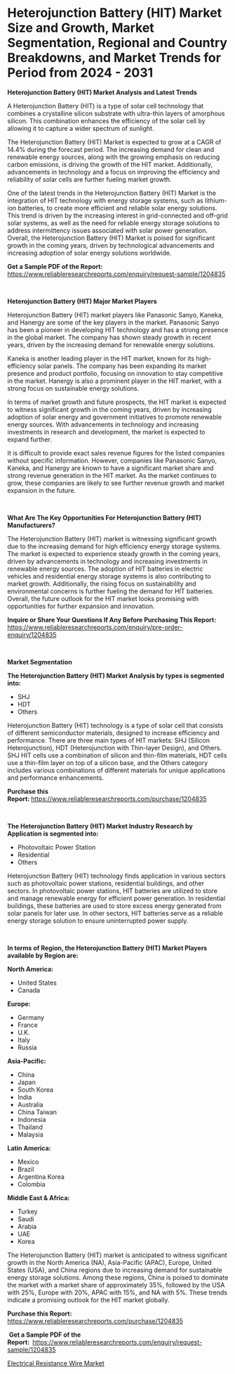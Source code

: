 <p><h1>Heterojunction Battery (HIT) Market Size and Growth, Market Segmentation, Regional and Country Breakdowns, and Market Trends for Period from 2024 -  2031</h1></p><p><strong>Heterojunction Battery (HIT) Market Analysis and Latest Trends</strong></p>
<p><p>A Heterojunction Battery (HIT) is a type of solar cell technology that combines a crystalline silicon substrate with ultra-thin layers of amorphous silicon. This combination enhances the efficiency of the solar cell by allowing it to capture a wider spectrum of sunlight.</p><p>The Heterojunction Battery (HIT) Market is expected to grow at a CAGR of 14.4% during the forecast period. The increasing demand for clean and renewable energy sources, along with the growing emphasis on reducing carbon emissions, is driving the growth of the HIT market. Additionally, advancements in technology and a focus on improving the efficiency and reliability of solar cells are further fueling market growth.</p><p>One of the latest trends in the Heterojunction Battery (HIT) Market is the integration of HIT technology with energy storage systems, such as lithium-ion batteries, to create more efficient and reliable solar energy solutions. This trend is driven by the increasing interest in grid-connected and off-grid solar systems, as well as the need for reliable energy storage solutions to address intermittency issues associated with solar power generation. Overall, the Heterojunction Battery (HIT) Market is poised for significant growth in the coming years, driven by technological advancements and increasing adoption of solar energy solutions worldwide.</p></p>
<p><strong>Get a Sample PDF of the Report:&nbsp;</strong> <a href="https://www.reliableresearchreports.com/enquiry/request-sample/1204835">https://www.reliableresearchreports.com/enquiry/request-sample/1204835</a></p>
<p>&nbsp;</p>
<p><strong>Heterojunction Battery (HIT) Major Market Players</strong></p>
<p><p>Heterojunction Battery (HIT) market players like Panasonic Sanyo, Kaneka, and Hanergy are some of the key players in the market. Panasonic Sanyo has been a pioneer in developing HIT technology and has a strong presence in the global market. The company has shown steady growth in recent years, driven by the increasing demand for renewable energy solutions.</p><p>Kaneka is another leading player in the HIT market, known for its high-efficiency solar panels. The company has been expanding its market presence and product portfolio, focusing on innovation to stay competitive in the market. Hanergy is also a prominent player in the HIT market, with a strong focus on sustainable energy solutions.</p><p>In terms of market growth and future prospects, the HIT market is expected to witness significant growth in the coming years, driven by increasing adoption of solar energy and government initiatives to promote renewable energy sources. With advancements in technology and increasing investments in research and development, the market is expected to expand further.</p><p>It is difficult to provide exact sales revenue figures for the listed companies without specific information. However, companies like Panasonic Sanyo, Kaneka, and Hanergy are known to have a significant market share and strong revenue generation in the HIT market. As the market continues to grow, these companies are likely to see further revenue growth and market expansion in the future.</p></p>
<p>&nbsp;</p>
<p><strong>What Are The Key Opportunities For Heterojunction Battery (HIT) Manufacturers?</strong></p>
<p><p>The Heterojunction Battery (HIT) market is witnessing significant growth due to the increasing demand for high efficiency energy storage systems. The market is expected to experience steady growth in the coming years, driven by advancements in technology and increasing investments in renewable energy sources. The adoption of HIT batteries in electric vehicles and residential energy storage systems is also contributing to market growth. Additionally, the rising focus on sustainability and environmental concerns is further fueling the demand for HIT batteries. Overall, the future outlook for the HIT market looks promising with opportunities for further expansion and innovation.</p></p>
<p><strong>Inquire or Share Your Questions If Any Before Purchasing This Report:</strong> <a href="https://www.reliableresearchreports.com/enquiry/pre-order-enquiry/1204835">https://www.reliableresearchreports.com/enquiry/pre-order-enquiry/1204835</a></p>
<p>&nbsp;</p>
<p><strong>Market Segmentation</strong></p>
<p><strong>The Heterojunction Battery (HIT) Market Analysis by types is segmented into:</strong></p>
<p><ul><li>SHJ</li><li>HDT</li><li>Others</li></ul></p>
<p><p>Heterojunction Battery (HIT) technology is a type of solar cell that consists of different semiconductor materials, designed to increase efficiency and performance. There are three main types of HIT markets: SHJ (Silicon Heterojunction), HDT (Heterojunction with Thin-layer Design), and Others. SHJ HIT cells use a combination of silicon and thin-film materials, HDT cells use a thin-film layer on top of a silicon base, and the Others category includes various combinations of different materials for unique applications and performance enhancements.</p></p>
<p><strong>Purchase this Report:&nbsp;</strong><a href="https://www.reliableresearchreports.com/purchase/1204835">https://www.reliableresearchreports.com/purchase/1204835</a></p>
<p>&nbsp;</p>
<p><strong>The Heterojunction Battery (HIT) Market Industry Research by Application is segmented into:</strong></p>
<p><ul><li>Photovoltaic Power Station</li><li>Residential</li><li>Others</li></ul></p>
<p><p>Heterojunction Battery (HIT) technology finds application in various sectors such as photovoltaic power stations, residential buildings, and other sectors. In photovoltaic power stations, HIT batteries are utilized to store and manage renewable energy for efficient power generation. In residential buildings, these batteries are used to store excess energy generated from solar panels for later use. In other sectors, HIT batteries serve as a reliable energy storage solution to ensure uninterrupted power supply.</p></p>
<p>&nbsp;</p>
<p><strong>In terms of Region, the Heterojunction Battery (HIT) Market Players available by Region are:</strong></p>
<p>
    <p> <strong> North America: </strong>
        <ul>
            <li>United States</li>
            <li>Canada</li>
        </ul>
        </p> 
    <p> <strong> Europe: </strong>
        <ul>
            <li>Germany</li>
            <li>France</li>
            <li>U.K.</li>
            <li>Italy</li>
            <li>Russia</li>
        </ul>
        </p> 
    <p> <strong> Asia-Pacific: </strong>
        <ul>
            <li>China</li>
            <li>Japan</li>
            <li>South Korea</li>
            <li>India</li>
            <li>Australia</li>
            <li>China Taiwan</li>
            <li>Indonesia</li>
            <li>Thailand</li>
            <li>Malaysia</li>
        </ul>
        </p> 
    <p> <strong> Latin America: </strong>
        <ul>
            <li>Mexico</li>
            <li>Brazil</li>
            <li>Argentina Korea</li>
            <li>Colombia</li>
        </ul>
        </p> 
    <p> <strong> Middle East & Africa: </strong>
        <ul>
            <li>Turkey</li>
            <li>Saudi</li>
            <li>Arabia</li>
            <li>UAE</li>
            <li>Korea</li>
        </ul>
    </p>
    </p>
<p><p>The Heterojunction Battery (HIT) market is anticipated to witness significant growth in the North America (NA), Asia-Pacific (APAC), Europe, United States (USA), and China regions due to increasing demand for sustainable energy storage solutions. Among these regions, China is poised to dominate the market with a market share of approximately 35%, followed by the USA with 25%, Europe with 20%, APAC with 15%, and NA with 5%. These trends indicate a promising outlook for the HIT market globally.</p></p>
<p><strong>Purchase this Report: </strong><a href="https://www.reliableresearchreports.com/purchase/1204835">https://www.reliableresearchreports.com/purchase/1204835</a></p>
<p>&nbsp;<strong>Get a Sample PDF of the Report:&nbsp;&nbsp;</strong><a href="https://www.reliableresearchreports.com/enquiry/request-sample/1204835">https://www.reliableresearchreports.com/enquiry/request-sample/1204835</a></p>
<p><strong></strong></p>
<p><p><a href="https://carnation-joke-41f.notion.site/Insights-into-Electrical-Resistance-Wire-Market-Size-Analysing-Market-Share-Trends-and-Growth-fro-f6faa55cd24d4163ae6ac04acaf22d8f">Electrical Resistance Wire Market</a></p></p>
